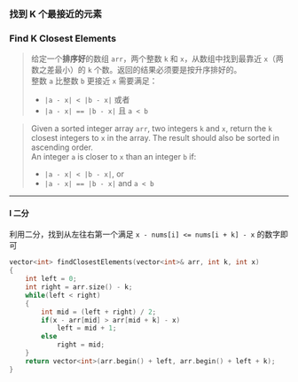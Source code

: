 ### 找到 K 个最接近的元素
### Find K Closest Elements

> 给定一个**排序好**的数组 `arr`，两个整数 `k` 和 `x`，从数组中找到最靠近 `x`（两数之差最小）的 `k` 个数。返回的结果必须要是按升序排好的。  
> 整数 `a` 比整数 `b` 更接近 `x` 需要满足：  
> - `|a - x| < |b - x|` 或者  
> - `|a - x| == |b - x|` 且 `a < b`  

> Given a sorted integer array `arr`, two integers `k` and `x`, return the `k` closest integers to `x` in the array. The result should also be sorted in ascending order.  
> An integer `a` is closer to `x` than an integer `b` if:  
> - `|a - x| < |b - x|`, or  
> - `|a - x| == |b - x|` and `a < b`  

----------

#### I 二分

利用二分，找到从左往右第一个满足 `x - nums[i] <= nums[i + k] - x` 的数字即可  

```cpp
vector<int> findClosestElements(vector<int>& arr, int k, int x) 
{
    int left = 0;
    int right = arr.size() - k;
    while(left < right)
    {
        int mid = (left + right) / 2;
        if(x - arr[mid] > arr[mid + k] - x)
            left = mid + 1;
        else
            right = mid;
    }
    return vector<int>(arr.begin() + left, arr.begin() + left + k);
}
```
